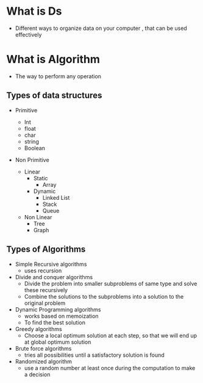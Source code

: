 
# **What is Ds**
- Different ways to organize data on your computer , that can be used effectively

# What is Algorithm

- The way to perform any operation

## Types of data structures

- Primitive
	- Int
	- float
	- char
	- string
	- Boolean

- Non Primitive
	- Linear
		- Static
			- Array
		- Dynamic
			- Linked List
			- Stack
			- Queue
	- Non Linear
		- Tree
		- Graph


## Types of Algorithms

- Simple Recursive algorithms
	- uses recursion 
- Divide and conquer algorithms
	- Divide the problem into smaller subproblems of same type and solve these recursively
	- Combine the solutions to the subproblems into a solution to the original problem
- Dynamic Programming algorithms
	- works based on memoization
	- To find the best solution
- Greedy algorithms
	- Choose a local optimum solution at each step, so that we will end up at global optimum solution
- Brute force algorithms
	- tries all possibilities until a satisfactory solution is found
- Randomized algorithm
	- use a random number at least once during the computation to make a decision
		